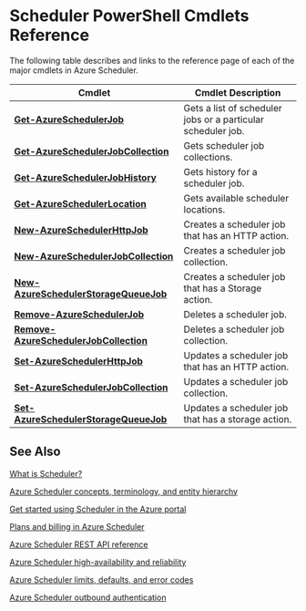 <properties
 pageTitle="Scheduler PowerShell Cmdlets Reference"
 description=""
 services="scheduler"
 documentationCenter=".NET"
 authors="krisragh"
 manager="dwrede"
 editor=""/>
<tags
 ms.service="scheduler"
 ms.workload="infrastructure-services"
 ms.tgt_pltfrm="na"
 ms.devlang="dotnet"
 ms.topic="article"
 ms.date="03/09/2016"
 ms.author="krisragh"/>

# Scheduler PowerShell Cmdlets Reference

The following table describes and links to the reference page of each of the major cmdlets in Azure Scheduler.

|Cmdlet|Cmdlet Description|
|---|---|
|**[Get-AzureSchedulerJob](https://msdn.microsoft.com/library/azure/dn722516.aspx)**|Gets a list of scheduler jobs or a particular scheduler job.|
|**[Get-AzureSchedulerJobCollection](https://msdn.microsoft.com/library/azure/dn722471.aspx)**|Gets scheduler job collections.|
|**[Get-AzureSchedulerJobHistory](https://msdn.microsoft.com/library/azure/dn722514.aspx)**|Gets history for a scheduler job.|
|**[Get-AzureSchedulerLocation](https://msdn.microsoft.com/library/azure/dn722505.aspx)**|Gets available scheduler locations.|
|**[New-AzureSchedulerHttpJob](https://msdn.microsoft.com/library/azure/dn722492.aspx)**|Creates a scheduler job that has an HTTP action.|
|**[New-AzureSchedulerJobCollection](https://msdn.microsoft.com/library/azure/dn759640.aspx)**|Creates a scheduler job collection.|
|**[New-AzureSchedulerStorageQueueJob](https://msdn.microsoft.com/library/azure/dn722518.aspx)**|Creates a scheduler job that has a Storage action.|
|**[Remove-AzureSchedulerJob](https://msdn.microsoft.com/library/azure/dn722477.aspx)**|Deletes a scheduler job.|
|**[Remove-AzureSchedulerJobCollection](https://msdn.microsoft.com/library/azure/dn722530.aspx)**|Deletes a scheduler job collection.|
|**[Set-AzureSchedulerHttpJob](https://msdn.microsoft.com/library/azure/dn722474.aspx)**|Updates a scheduler job that has an HTTP action.|
|**[Set-AzureSchedulerJobCollection](https://msdn.microsoft.com/library/azure/dn759626.aspx)**|Updates a scheduler job collection.|
|**[Set-AzureSchedulerStorageQueueJob](https://msdn.microsoft.com/library/azure/dn722476.aspx)**|Updates a scheduler job that has a storage action.|


## See Also


 [What is Scheduler?](scheduler-intro.md)

 [Azure Scheduler concepts, terminology, and entity hierarchy](scheduler-concepts-terms.md)

 [Get started using Scheduler in the Azure portal](scheduler-get-started-portal.md)

 [Plans and billing in Azure Scheduler](scheduler-plans-billing.md)

 [Azure Scheduler REST API reference](https://msdn.microsoft.com/library/mt629143)

 [Azure Scheduler high-availability and reliability](scheduler-high-availability-reliability.md)

 [Azure Scheduler limits, defaults, and error codes](scheduler-limits-defaults-errors.md)

 [Azure Scheduler outbound authentication](scheduler-outbound-authentication.md)
